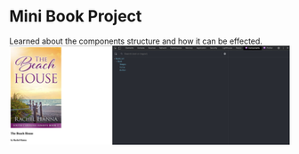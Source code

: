 # Mini Book Project 

Learned about the components structure and how it can be effected. 
<img src="/mini-book-project/image/booksc.png" alt="" />
